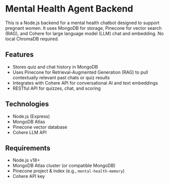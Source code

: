 # Mental Health Agent Backend

This is a Node.js backend for a mental health chatbot designed to support pregnant women. It uses MongoDB for storage, Pinecone for vector search (RAG), and Cohere for large language model (LLM) chat and embedding. No local ChromaDB required.

## Features

- Stores quiz and chat history in MongoDB
- Uses Pinecone for Retrieval-Augmented Generation (RAG) to pull contextually relevant past chats or quiz results
- Integrates with Cohere API for conversational AI and text embeddings
- RESTful API for quizzes, chat, and scoring

## Technologies

- Node.js (Express)
- MongoDB Atlas
- Pinecone vector database
- Cohere LLM API

## Requirements

- Node.js v18+
- MongoDB Atlas cluster (or compatible MongoDB)
- Pinecone project & index (e.g., `mental-health-memory`)
- Cohere API key


